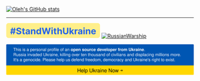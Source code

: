 [![Oleh's GitHub stats](https://github-readme-stats.vercel.app/api?username=exsesx&count_private=true&show_icons=true&theme=transparent&hide_title=true&hide_rank=true)](https://github.com/anuraghazra/github-readme-stats)

---

[![StandWithUkraine](https://raw.githubusercontent.com/vshymanskyy/StandWithUkraine/main/badges/StandWithUkraine.svg)](https://vshymanskyy.github.io/StandWithUkraine)
[![RussianWarship](https://raw.githubusercontent.com/vshymanskyy/StandWithUkraine/main/badges/RussianWarship.svg)](https://vshymanskyy.github.io/StandWithUkraine)

[![SWUbanner](https://raw.githubusercontent.com/vshymanskyy/StandWithUkraine/main/banner-personal-page.svg)](https://vshymanskyy.github.io/StandWithUkraine)
